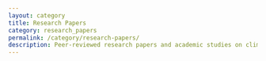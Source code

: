 ```yaml
---
layout: category
title: Research Papers
category: research_papers
permalink: /category/research-papers/
description: Peer-reviewed research papers and academic studies on climate change
---
```

